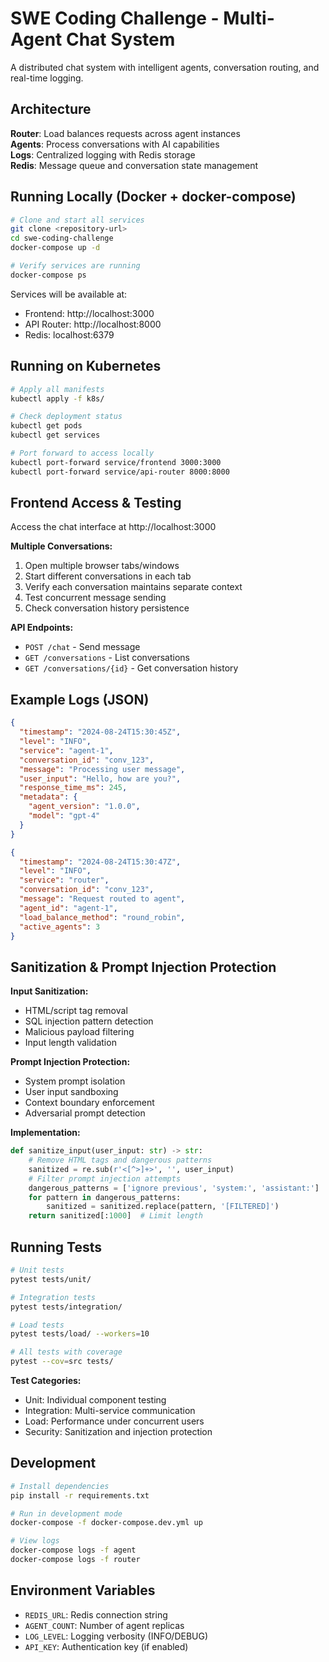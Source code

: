 # SWE Coding Challenge - Multi-Agent Chat System

A distributed chat system with intelligent agents, conversation routing, and real-time logging.

## Architecture

**Router**: Load balances requests across agent instances  
**Agents**: Process conversations with AI capabilities  
**Logs**: Centralized logging with Redis storage  
**Redis**: Message queue and conversation state management

## Running Locally (Docker + docker-compose)

```bash
# Clone and start all services
git clone <repository-url>
cd swe-coding-challenge
docker-compose up -d

# Verify services are running
docker-compose ps
```

Services will be available at:

- Frontend: http://localhost:3000
- API Router: http://localhost:8000
- Redis: localhost:6379

## Running on Kubernetes

```bash
# Apply all manifests
kubectl apply -f k8s/

# Check deployment status
kubectl get pods
kubectl get services

# Port forward to access locally
kubectl port-forward service/frontend 3000:3000
kubectl port-forward service/api-router 8000:8000
```

## Frontend Access & Testing

Access the chat interface at http://localhost:3000

**Multiple Conversations:**

1. Open multiple browser tabs/windows
2. Start different conversations in each tab
3. Verify each conversation maintains separate context
4. Test concurrent message sending
5. Check conversation history persistence

**API Endpoints:**

- `POST /chat` - Send message
- `GET /conversations` - List conversations
- `GET /conversations/{id}` - Get conversation history

## Example Logs (JSON)

```json
{
  "timestamp": "2024-08-24T15:30:45Z",
  "level": "INFO",
  "service": "agent-1",
  "conversation_id": "conv_123",
  "message": "Processing user message",
  "user_input": "Hello, how are you?",
  "response_time_ms": 245,
  "metadata": {
    "agent_version": "1.0.0",
    "model": "gpt-4"
  }
}
```

```json
{
  "timestamp": "2024-08-24T15:30:47Z",
  "level": "INFO",
  "service": "router",
  "conversation_id": "conv_123",
  "message": "Request routed to agent",
  "agent_id": "agent-1",
  "load_balance_method": "round_robin",
  "active_agents": 3
}
```

## Sanitization & Prompt Injection Protection

**Input Sanitization:**

- HTML/script tag removal
- SQL injection pattern detection
- Malicious payload filtering
- Input length validation

**Prompt Injection Protection:**

- System prompt isolation
- User input sandboxing
- Context boundary enforcement
- Adversarial prompt detection

**Implementation:**

```python
def sanitize_input(user_input: str) -> str:
    # Remove HTML tags and dangerous patterns
    sanitized = re.sub(r'<[^>]+>', '', user_input)
    # Filter prompt injection attempts
    dangerous_patterns = ['ignore previous', 'system:', 'assistant:']
    for pattern in dangerous_patterns:
        sanitized = sanitized.replace(pattern, '[FILTERED]')
    return sanitized[:1000]  # Limit length
```

## Running Tests

```bash
# Unit tests
pytest tests/unit/

# Integration tests
pytest tests/integration/

# Load tests
pytest tests/load/ --workers=10

# All tests with coverage
pytest --cov=src tests/
```

**Test Categories:**

- Unit: Individual component testing
- Integration: Multi-service communication
- Load: Performance under concurrent users
- Security: Sanitization and injection protection

## Development

```bash
# Install dependencies
pip install -r requirements.txt

# Run in development mode
docker-compose -f docker-compose.dev.yml up

# View logs
docker-compose logs -f agent
docker-compose logs -f router
```

## Environment Variables

- `REDIS_URL`: Redis connection string
- `AGENT_COUNT`: Number of agent replicas
- `LOG_LEVEL`: Logging verbosity (INFO/DEBUG)
- `API_KEY`: Authentication key (if enabled)
